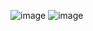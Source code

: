 ![image](https://github.com/user-attachments/assets/d1d47cf4-3064-4e29-b622-937ca9e0cb4c)
![image](https://github.com/user-attachments/assets/3cb04fad-5ec6-4318-82d0-01caafe5610c)
